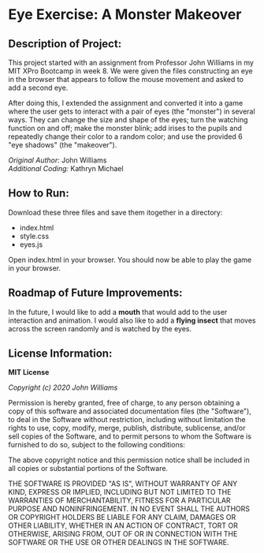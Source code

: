 # Eye Exercise: A Monster Makeover

## Description of Project: 
This project started with an assignment from Professor John Williams in my MIT XPro Bootcamp in week 8.  We were given the files constructing an eye in the browser that appears to follow the mouse movement and asked to add a second eye.

After doing this, I extended the assignment and converted it into a game where the user gets to interact with a pair of eyes (the "monster") in several ways.  They can change the size and shape of the eyes; turn the watching function on and off; make the monster blink; add irises to the pupils and repeatedly change their color to a random color; and use the provided 6 "eye shadows" (the "makeover").

*Original Author:* John Williams  
*Additional Coding:* Kathryn Michael

## How to Run:

Download these three files and save them itogether in a directory:
- index.html
- style.css
- eyes.js

Open index.html in your browser. You should now be able to play the game in your browser.

## Roadmap of Future Improvements:

In the future, I would like to add a **mouth** that would add to the user interaction and animation.  I would also like to add a **flying insect** that moves across the screen randomly and is watched by the eyes.

## License Information:

**MIT License**

*Copyright (c) 2020 John Williams*

Permission is hereby granted, free of charge, to any person obtaining a copy
of this software and associated documentation files (the "Software"), to deal
in the Software without restriction, including without limitation the rights
to use, copy, modify, merge, publish, distribute, sublicense, and/or sell
copies of the Software, and to permit persons to whom the Software is
furnished to do so, subject to the following conditions:

The above copyright notice and this permission notice shall be included in all
copies or substantial portions of the Software.

THE SOFTWARE IS PROVIDED "AS IS", WITHOUT WARRANTY OF ANY KIND, EXPRESS OR
IMPLIED, INCLUDING BUT NOT LIMITED TO THE WARRANTIES OF MERCHANTABILITY,
FITNESS FOR A PARTICULAR PURPOSE AND NONINFRINGEMENT. IN NO EVENT SHALL THE
AUTHORS OR COPYRIGHT HOLDERS BE LIABLE FOR ANY CLAIM, DAMAGES OR OTHER
LIABILITY, WHETHER IN AN ACTION OF CONTRACT, TORT OR OTHERWISE, ARISING FROM,
OUT OF OR IN CONNECTION WITH THE SOFTWARE OR THE USE OR OTHER DEALINGS IN THE
SOFTWARE.
